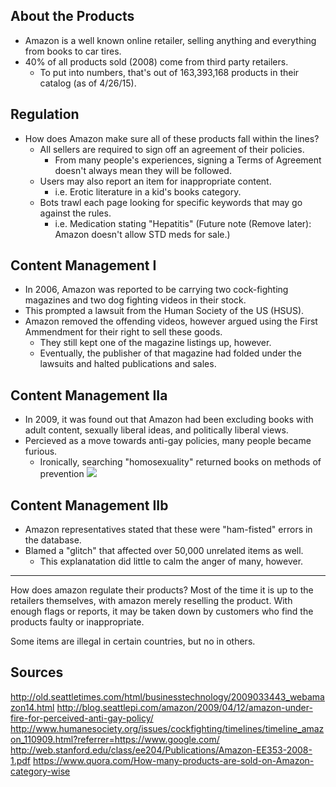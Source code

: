 ## About the Products

* Amazon is a well known online retailer, selling anything and everything from books to car tires.
* 40% of all products sold (2008) come from third party retailers.
	* To put into numbers, that's out of 163,393,168 products in their catalog (as of 4/26/15).

## Regulation

* How does Amazon make sure all of these products fall within the lines?
	* All sellers are required to sign off an agreement of their policies.
 		* From many people's experiences, signing a Terms of Agreement doesn't always mean they will be followed.
	* Users may also report an item for inappropriate content.
		* i.e. Erotic literature in a kid's books category.
	* Bots trawl each page looking for specific keywords that may go against the rules.
		* i.e. Medication stating "Hepatitis" (Future note (Remove later): Amazon doesn't allow STD meds for sale.)

## Content Management I

* In 2006, Amazon was reported to be carrying two cock-fighting magazines and two dog fighting videos in their stock.
* This prompted a lawsuit from the Human Society of the US (HSUS).
* Amazon removed the offending videos, however argued using the First Ammendment for their right to sell these goods.
	* They still kept one of the magazine listings up, however.
	* Eventually, the publisher of that magazine had folded under the lawsuits and halted publications and sales.

## Content Management IIa
* In 2009, it was found out that Amazon had been excluding books with adult content, sexually liberal ideas, and politically liberal views.
* Percieved as a move towards anti-gay policies, many people became furious.
	* Ironically, searching "homosexuality" returned books on methods of prevention
![](http://blog.seattlepi.com/amazon/files/library/homosexuality.jpg) 

## Content Management IIb
* Amazon representatives stated that these were "ham-fisted" errors in the database.
* Blamed a "glitch" that affected over 50,000 unrelated items as well.
	* This explanatation did little to calm the anger of many, however.

-----------------

How does amazon regulate their products?
Most of the time it is up to the retailers themselves, with amazon merely reselling the product. 
With enough flags or reports, it may be taken down by customers who find the products faulty or inappropriate. 

Some items are illegal in certain countries, but no in others.

## Sources

http://old.seattletimes.com/html/businesstechnology/2009033443_webamazon14.html
http://blog.seattlepi.com/amazon/2009/04/12/amazon-under-fire-for-perceived-anti-gay-policy/
http://www.humanesociety.org/issues/cockfighting/timelines/timeline_amazon_110909.html?referrer=https://www.google.com/
http://web.stanford.edu/class/ee204/Publications/Amazon-EE353-2008-1.pdf
https://www.quora.com/How-many-products-are-sold-on-Amazon-category-wise